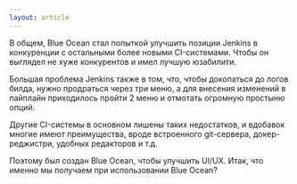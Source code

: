 ```yaml
---
layout: article
---
```

В общем, Blue Ocean стал попыткой улучшить позиции Jenkins в конкуренции с остальными более новыми CI-системами. Чтобы он выглядел не хуже конкурентов и имел лучшую юзабилити.

Большая проблема Jenkins также в том, что, чтобы докопаться до логов билда, нужно продраться через три меню, а для внесения изменений в пайплайн приходилось пройти 2 меню и отмотать огромную простыню опций.

Другие CI-системы в основном лишены таких недостатков, и вдобавок многие имеют преимущества, вроде встроенного git-сервера, докер-реджистри, удобных редакторов и т.д.

Поэтому был создан Blue Ocean, чтобы улучшить UI/UX. Итак, что именно мы получаем при использовании Blue Ocean?

